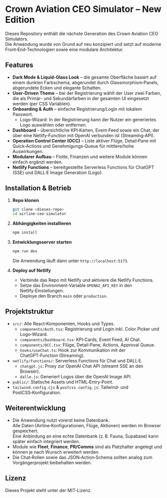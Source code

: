 # Crown Aviation CEO Simulator – New Edition

Dieses Repository enthält die nächste Generation des Crown Aviation CEO Simulators.  
Die Anwendung wurde von Grund auf neu konzipiert und setzt auf moderne Front‑End‑Technologien sowie eine modulare Architektur.

## Features

- **Dark Mode & Liquid‑Glass Look** – die gesamte Oberfläche basiert auf einem dunklen Farbschema, abgerundet durch Glassmorphism‑Panels, abgerundete Ecken und elegante Schatten.  
- **User‑Driven Theme** – bei der Registrierung wählt der User zwei Farben, die als Primär- und Sekundärfarben in der gesamten UI eingesetzt werden (per CSS Variablen).  
- **Onboarding & Auth** – einfache Registrierung/Login mit lokalem Passwort.  
  - Logo‑Wizard: In der Registrierung kann der Nutzer ein generiertes Logo auswählen oder entfernen.  
- **Dashboard** – übersichtliche KPI‑Karten, Event‑Feed sowie ein Chat, der über eine Netlify‑Function mit OpenAI verbunden ist (Streaming‑API).  
- **Operation Control Center (OCC)** – Liste aktiver Flüge, Detail‑Pane mit Quick‑Actions und Genehmigungs‑Queue für mittlere/hohe Auswirkungen.  
- **Modularer Aufbau** – Flotte, Finanzen und weitere Module können einfach ergänzt werden.  
- **Netlify Functions** – bereitgestellte Serverless Functions für ChatGPT (SSE) und DALL·E Image Generation (Logo).  

## Installation & Betrieb

1. **Repo klonen**
   ```bash
   git clone <dieses-repo>
   cd airline-ceo-simulator
   ```
2. **Abhängigkeiten installieren**
   ```bash
   npm install
   ```
3. **Entwicklungsserver starten**
   ```bash
   npm run dev
   ```
   Die Anwendung läuft dann unter `http://localhost:5173`.

4. **Deploy auf Netlify**
   - Verbinde das Repo mit Netlify und aktiviere die Netlify Functions.  
   - Setze das Environment‑Variable `OPENAI_API_KEY` in den Netlify‑Einstellungen.  
   - Deploye den Branch `main` oder `production`.  

## Projektstruktur

- `src/`: Alle React‑Komponenten, Hooks und Types.  
  - `components/Auth.tsx`: Registrierung und Login inkl. Color Picker und Logo‑Wizard.  
  - `components/Dashboard.tsx`: KPI‑Cards, Event Feed, AI Chat.  
  - `components/OCC.tsx`: Flüge, Detail‑Pane, Actions, Approval Queue.  
  - `hooks/useChat.ts`: Hook zur Kommunikation mit der ChatGPT‑Function (Streaming).  
- `netlify/functions/`: Serverless Functions für Chat und DALL·E.  
  - `chatgpt.js`: Proxy zur OpenAI Chat API (streamt SSE an den Browser).  
  - `dalle.js`: Generiert Logos über die OpenAI Image API.  
- `public/`: Statische Assets und HTML‑Entry‑Point.  
- `tailwind.config.cjs` & `postcss.config.js`: Tailwind‑ und PostCSS‑Konfiguration.  

## Weiterentwicklung

- Die Anwendung nutzt vorerst keine Datenbank.  
  Alle Daten (Airline‑Konfigurationen, Flüge, Aktionen) werden im Browser gespeichert.  
  Eine Anbindung an eine echte Datenbank (z. B. Fauna, Supabase) kann später einfach integriert werden.  
- Module wie **Fleet**, **Finance**, **PR/Comms** sind als Platzhalter angelegt und können je nach Wunsch erweitert werden.  
- Die Chat‑Rollen sowie das JSON‑Action‑Schema sollten analog zum Vorgängerprojekt beibehalten werden.  

## Lizenz

Dieses Projekt steht unter der MIT‑Lizenz.